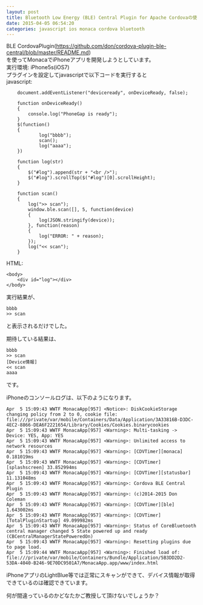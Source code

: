 ```yaml
---
layout: post
title: Bluetooth Low Energy (BLE) Central Plugin for Apache Cordovaの使い方
date: 2015-04-05 06:54:20
categories: javascript ios monaca cordova bluetooth
---
```

<p>BLE CordovaPlugin(<a href="https://github.com/don/cordova-plugin-ble-central/blob/master/README.md" rel="nofollow">https://github.com/don/cordova-plugin-ble-central/blob/master/README.md</a>)<br>
を使ってMonacaでiPhoneアプリを開発しようとしています。<br>
実行環境: iPhone5s(iOS7)<br>
プラグインを設定してjavascriptで以下コードを実行すると<br>
javascript:</p>

<pre><code>    document.addEventListener("deviceready", onDeviceReady, false);

    function onDeviceReady()
    {
        console.log("PhoneGap is ready");
    }
    $(function()
    {
            log("bbbb");
            scan();
            log("aaaa");
    })

    function log(str)
    {
        $("#log").append(str + "&lt;br /&gt;");
        $("#log").scrollTop($("#log")[0].scrollHeight);
    }

    function scan()
    {
        log("&gt;&gt; scan");
        window.ble.scan([], 5, function(device)
        {
            log(JSON.stringify(device));
        }, function(reason)
        {
            log("ERROR: " + reason);
        });
        log("&lt;&lt; scan");
    }
</code></pre>

<p>HTML:</p>

<pre><code>&lt;body&gt;
    &lt;div id="log"&gt;&lt;/div&gt;
&lt;/body&gt;
</code></pre>

<p>実行結果が、</p>

<pre><code>bbbb
&gt;&gt; scan
</code></pre>

<p>と表示されるだけでした。</p>

<p>期待している結果は、</p>

<pre><code>bbbb
&gt;&gt; scan
[Device情報]
&lt;&lt; scan
aaaa
</code></pre>

<p>です。</p>

<p>iPhoneのコンソールログは、以下のようになります。</p>

<pre><code>Apr  5 15:09:43 WWTF MonacaApp[957] &lt;Notice&gt;: DiskCookieStorage changing policy from 2 to 0, cookie file: file:///private/var/mobile/Containers/Data/Application/3A33816B-D3DC-4EC2-8866-DEA6F2221654/Library/Cookies/Cookies.binarycookies
Apr  5 15:09:43 WWTF MonacaApp[957] &lt;Warning&gt;: Multi-tasking -&gt; Device: YES, App: YES
Apr  5 15:09:43 WWTF MonacaApp[957] &lt;Warning&gt;: Unlimited access to network resources
Apr  5 15:09:43 WWTF MonacaApp[957] &lt;Warning&gt;: [CDVTimer][monaca] 0.181019ms
Apr  5 15:09:43 WWTF MonacaApp[957] &lt;Warning&gt;: [CDVTimer][splashscreen] 33.852994ms
Apr  5 15:09:43 WWTF MonacaApp[957] &lt;Warning&gt;: [CDVTimer][statusbar] 11.131048ms
Apr  5 15:09:43 WWTF MonacaApp[957] &lt;Warning&gt;: Cordova BLE Central Plugin
Apr  5 15:09:43 WWTF MonacaApp[957] &lt;Warning&gt;: (c)2014-2015 Don Coleman
Apr  5 15:09:43 WWTF MonacaApp[957] &lt;Warning&gt;: [CDVTimer][ble] 1.643002ms
Apr  5 15:09:43 WWTF MonacaApp[957] &lt;Warning&gt;: [CDVTimer][TotalPluginStartup] 49.099982ms
Apr  5 15:09:43 WWTF MonacaApp[957] &lt;Warning&gt;: Status of CoreBluetooth central manager changed 5 State powered up and ready (CBCentralManagerStatePoweredOn)
Apr  5 15:09:43 WWTF MonacaApp[957] &lt;Warning&gt;: Resetting plugins due to page load.
Apr  5 15:09:44 WWTF MonacaApp[957] &lt;Warning&gt;: Finished load of: file:///private/var/mobile/Containers/Bundle/Application/5B3DD2D2-53DA-4040-B246-9E70DC9501A7/MonacaApp.app/www/index.html
</code></pre>

<p>iPhoneアプリのLightBlue等では正常にスキャンができて、デバイス情報が取得できているのは確認できています。</p>

<p>何が間違っているのかどなたかご教授して頂けないでしょうか？</p>
